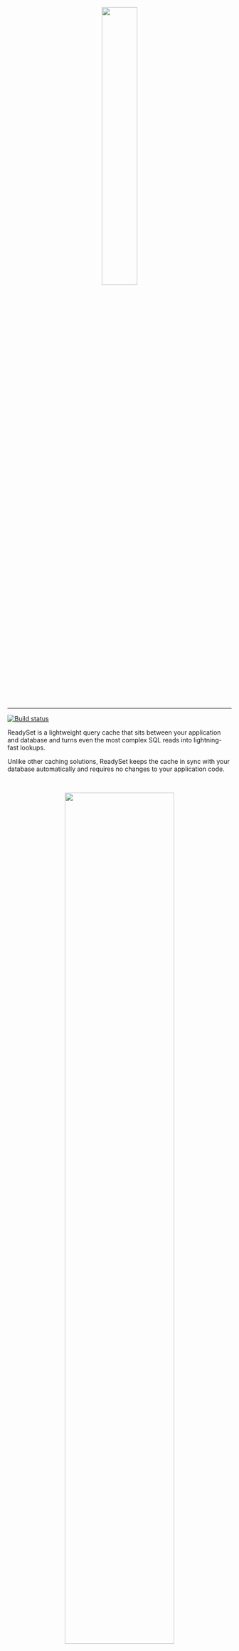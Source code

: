 <p align="center">
  <img src="https://user-images.githubusercontent.com/38481289/172237414-023c0b04-c597-44b7-8b14-b5b0c382dc07.png" width='40%'>
</p>

---
[![Build status](https://badge.buildkite.com/76e02771ab1f0706b7840f47c5fed0e315a56c408d86c0de8c.svg?branch=main)](https://buildkite.com/readyset/readyset-public)

ReadySet is a lightweight query cache that sits between your application and database and turns even the most complex SQL reads into lightning-fast lookups.


Unlike other caching solutions, ReadySet keeps the cache in sync with your database automatically and requires no changes to your application code.

<br>
<p align="center">
  <img src='https://user-images.githubusercontent.com/38481289/172237407-e0546ef3-2095-49ab-be82-a177e507c6d1.png' width='70%'>
</p>
<br>

This means:

- No extra code to keep your cache and database in sync
- No extra code to evict stale records
- No TTLs to set - your cache is as up-to-date as your replication lag

ReadySet is wire-compatible with Postgres and MySQL.

---
### Demo
Curious to see how ReadySet works? Run through our [demo](https://docs.readyset.io/quickstart) to kick the tires and cache queries in under five minutes.

---
### Install with Docker
Getting up and running with ReadySet requires that you do three things: download ReadySet, connect it to a database, and create a cache.

#### 1. Download
The easiest way to install ReadySet is via Docker. First, download our Docker Compose file:

```
curl -L -o compose.yml "https://readyset.io/quickstart/compose.yml"
```

#### 2. Point to a database

Make sure your database is [configured to run with ReadySet](https://docs.readyset.io/get-started/configure-your-database) and then modify the downloaded Docker Compose file to include your database connection string:

```
name: readyset
services:
  cache:
    ...
    environment:
      # UPSTREAM_DB_URL: <your DB connection string>
  ...
  grafana:
    ...
    environment:
      # UPSTREAM_DB_URL: <your DB connection string>
```

#### 3. Run ReadySet
```
docker compose up -d
```

#### 4. Configure caching

Once ReadySet is up and running, you'll need to [create caches](https://docs.readyset.io/get-started/cache) for the queries you want to speed up.

---

## Documentation

For more information, check out our [documentation](https://docs.readyset.io).

---

## Join the Community

For questions or support, join us on the [ReadySet Community Slack](https://join.slack.com/t/readysetcommunity/shared_invite/zt-1c7bxdxo7-Y6KuoLfc1YWagLk3xHSrsw) to chat with our team.

---

## Project Status & Roadmap
ReadySet is currently in beta. Our team is hard at work stabilizing the system with a focus on PostgreSQL. Our MySQL support is considered alpha. You can learn more about how we're approaching this and follow along on our progress below.

| Project | Progress | Notes |
| ----------- | ----------- | ----------- |
| General System Testing | [Track](https://github.com/readysettech/readyset/issues/434) | Run ReadySet in a production-like environment and validate its robustness in the presence of faults.|
| Dataflow Testing | [Track](https://github.com/readysettech/readyset/issues/431) | Expand testing of the ReadySet caching engine. |
| Benchmarking & Analysis  | [Track](https://github.com/readysettech/readyset/issues/432) | Expand ReadySet's performance benchmarks to a wider array of workloads. |
| Usability Improvements | [Track](https://github.com/readysettech/readyset/issues/443) | Make it easier to configure, interact with, and debug ReadySet. |
| High Availability | [Track](https://github.com/readysettech/readyset/issues/433) | Ensure that ReadySet can accept connections, proxy queries, serve warm reads from the cache, and replicate writes from the primary database in the presence of certain failures. |

### Contribute
If you're interested in contributing, we gratefully welcome helping hands! We welcome contributions as [GitHub pull requests](https://github.com/readysettech/readyset/pulls), creating [issues](https://github.com/readysettech/readyset/issues), advocacy, and participating in our [community](#join-the-community)!

### Build from Source
See our [instructions](./community-development.md) on how to build ReadySet from source.

---
## License

ReadySet is licensed under the BSL 1.1 license, converting to the open-source Apache 2.0 license after 4 years. It is free to use on any number of nodes.

DO NOT COMMIT
